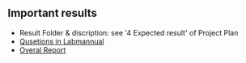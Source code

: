 ## Important results
* Result Folder & discription: see '4 Expected result' of Project Plan 
* [Qusetions in Labmannual](xxx)
* [Overal Report](xxx)

